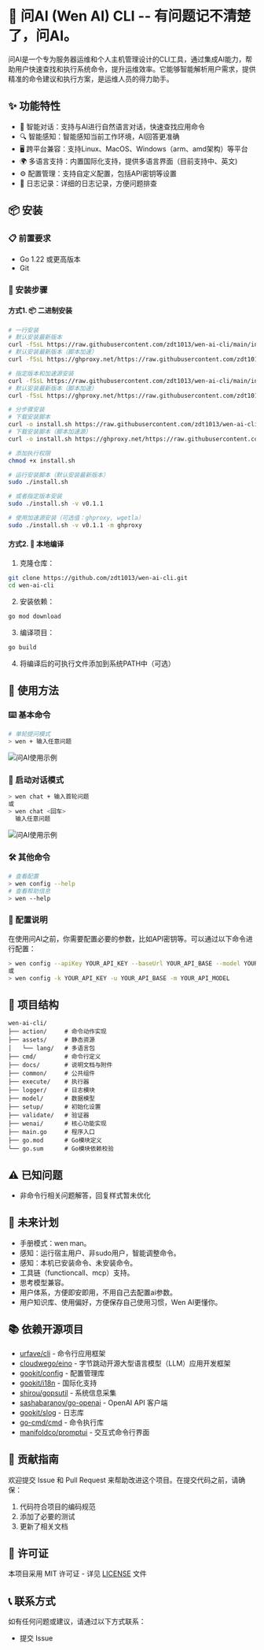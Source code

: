 # 🤖 问AI (Wen AI) CLI -- 有问题记不清楚了，问AI。

问AI是一个专为服务器运维和个人主机管理设计的CLI工具，通过集成AI能力，帮助用户快速查找和执行系统命令，提升运维效率。它能够智能解析用户需求，提供精准的命令建议和执行方案，是运维人员的得力助手。

## ✨ 功能特性

- 🤖 智能对话：支持与AI进行自然语言对话，快速查找应用命令
- 🔍 智能感知：智能感知当前工作环境，AI回答更准确
- 🖥️ 跨平台兼容：支持Linux、MacOS、Windows（arm、amd架构）等平台
- 🌍 多语言支持：内置国际化支持，提供多语言界面（目前支持中、英文)
- ⚙️ 配置管理：支持自定义配置，包括API密钥等设置
- 📝 日志记录：详细的日志记录，方便问题排查

## 📦 安装

### 📋 前置要求

- Go 1.22 或更高版本
- Git

### 📝 安装步骤

#### 方式1. 📦 二进制安装
```bash
# 一行安装
# 默认安装最新版本
curl -fSsL https://raw.githubusercontent.com/zdt1013/wen-ai-cli/main/install.sh | bash
# 默认安装最新版本（脚本加速）
curl -fSsL https://ghproxy.net/https://raw.githubusercontent.com/zdt1013/wen-ai-cli/main/install.sh | bash

# 指定版本和加速源安装
curl -fSsL https://raw.githubusercontent.com/zdt1013/wen-ai-cli/main/install.sh | bash -s -- -v v0.1.1 -m ghproxy
# 默认安装最新版本（脚本加速）
curl -fSsL https://ghproxy.net/https://raw.githubusercontent.com/zdt1013/wen-ai-cli/main/install.sh | bash -s -- -v v0.1.1 -m ghproxy


```
```bash
# 分步骤安装
# 下载安装脚本
curl -o install.sh https://raw.githubusercontent.com/zdt1013/wen-ai-cli/main/install.sh
# 下载安装脚本（脚本加速源）
curl -o install.sh https://ghproxy.net/https://raw.githubusercontent.com/zdt1013/wen-ai-cli/main/install.sh

# 添加执行权限
chmod +x install.sh

# 运行安装脚本（默认安装最新版本）
sudo ./install.sh

# 或者指定版本安装
sudo ./install.sh -v v0.1.1

# 使用加速源安装（可选值：ghproxy, wgetla）
sudo ./install.sh -v v0.1.1 -m ghproxy
```

#### 方式2. 🚀 本地编译
1. 克隆仓库：
```bash
git clone https://github.com/zdt1013/wen-ai-cli.git
cd wen-ai-cli
```

2. 安装依赖：
```bash
go mod download
```

3. 编译项目：
```bash
go build
```

4. 将编译后的可执行文件添加到系统PATH中（可选）

## 🚀 使用方法

### ⌨️ 基本命令

```bash
# 单轮提问模式
> wen + 输入任意问题
```

![问AI使用示例](docs/example1.png)

### 💬 启动对话模式
```bash
> wen chat + 输入首轮问题
或
> wen chat <回车>
  输入任意问题
```
![问AI使用示例](docs/example2.png)

### 🛠️ 其他命令
```bash
# 查看配置
> wen config --help
# 查看帮助信息
> wen --help
```

### 🔧 配置说明

在使用问AI之前，你需要配置必要的参数，比如API密钥等。可以通过以下命令进行配置：

```bash
> wen config --apiKey YOUR_API_KEY --baseUrl YOUR_API_BASE --model YOUR_API_MODEL
或
> wen config -k YOUR_API_KEY -u YOUR_API_BASE -m YOUR_API_MODEL
```

## 📁 项目结构

```
wen-ai-cli/
├── action/     # 命令动作实现
├── assets/     # 静态资源
│   └── lang/   # 多语言包
├── cmd/        # 命令行定义
├── docs/       # 说明文档与附件
├── common/     # 公共组件
├── execute/    # 执行器
├── logger/     # 日志模块
├── model/      # 数据模型
├── setup/      # 初始化设置
├── validate/   # 验证器
├── wenai/      # 核心功能实现
├── main.go     # 程序入口
├── go.mod      # Go模块定义
└── go.sum      # Go模块依赖校验
```

## ⚠️ 已知问题
  * 非命令行相关问题解答，回复样式暂未优化

## 🔮 未来计划 
 * 手册模式：wen man。
 * 感知：运行宿主用户、非sudo用户，智能调整命令。
 * 感知：本机已安装命令、未安装命令。
 * 工具链（functioncall、mcp）支持。
 * 思考模型兼容。
 * 用户体系，方便即安即用，不用自己去配置ai参数。
 * 用户知识库、使用偏好，方便保存自己使用习惯，Wen AI更懂你。

## 📚 依赖开源项目
 * [urfave/cli](https://github.com/urfave/cli) - 命令行应用框架
 * [cloudwego/eino](https://github.com/cloudwego/eino) - 字节跳动开源大型语言模型（LLM）应用开发框架
 * [gookit/config](https://github.com/gookit/config) - 配置管理库
 * [gookit/i18n](https://github.com/gookit/i18n) - 国际化支持
 * [shirou/gopsutil](https://github.com/shirou/gopsutil) - 系统信息采集
 * [sashabaranov/go-openai](https://github.com/sashabaranov/go-openai) - OpenAI API 客户端
 * [gookit/slog](https://github.com/gookit/slog) - 日志库
 * [go-cmd/cmd](https://github.com/go-cmd/cmd) - 命令执行库
 * [manifoldco/promptui](https://github.com/manifoldco/promptui) - 交互式命令行界面

## 🤝 贡献指南

欢迎提交 Issue 和 Pull Request 来帮助改进这个项目。在提交代码之前，请确保：

1. 代码符合项目的编码规范
2. 添加了必要的测试
3. 更新了相关文档

## 📄 许可证

本项目采用 MIT 许可证 - 详见 [LICENSE](LICENSE) 文件

## 📞 联系方式

如有任何问题或建议，请通过以下方式联系：

- 提交 Issue
